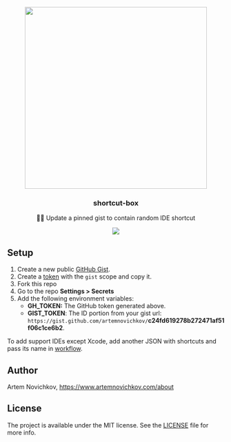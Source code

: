 <p align="center">
  <img width=422 src="https://gist.githubusercontent.com/artemnovichkov/c24fd619278b272471af51f06c1ce6b2/raw/image.jpg">
  <h3 align="center">shortcut-box</h3>
  <p align="center">👨‍💻 Update a pinned gist to contain random IDE shortcut</p>
  <p align="center">
    <a href="https://github.com/artemnovichkov/shortcut-box/actions/workflows/schedule.yml">
      <img src="https://github.com/artemnovichkov/shortcut-box/actions/workflows/schedule.yml/badge.svg">
    </a>
  </p>
</p>

## Setup

1. Create a new public [GitHub Gist](https://gist.github.com).
1. Create a [token](https://github.com/settings/tokens/new) with the `gist` scope and copy it.
3. Fork this repo
4. Go to the repo **Settings > Secrets**
5. Add the following environment variables:
   - **GH_TOKEN:** The GitHub token generated above.
   - **GIST_TOKEN**: The ID portion from your gist url: `https://gist.github.com/artemnovichkov/`**c24fd619278b272471af51f06c1ce6b2**.
 
 To add support IDEs except Xcode, add another JSON with shortcuts and pass its name in [workflow](https://github.com/artemnovichkov/shortcut-box/blob/69bf2231c5c96c11924854d7f562a49b7b80a503/.github/workflows/schedule.yml#L16).
 

## Author

Artem Novichkov, https://www.artemnovichkov.com/about

## License

The project is available under the MIT license. See the [LICENSE](./LICENSE) file for more info.
